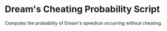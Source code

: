 # Dream's Cheating Probability Script

Computes the probability of Dream's speedrun occurring without cheating.
